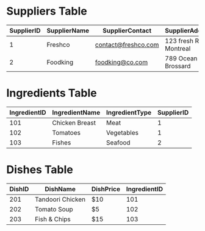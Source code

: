 # Suppliers Table

| SupplierID | SupplierName | SupplierContact     | SupplierAddress         | SupplierPricing |
| ---------- | ------------ | ------------------- | ----------------------- | --------------- |
| 1          | Freshco      | contact@freshco.com | 123 fresh Rd, Montreal  | $2 per unit     |
| 2          | Foodking     | foodking@co.com     | 789 Ocean Ave, Brossard | $3 per pound    |

# Ingredients Table

| IngredientID | IngredientName | IngredientType | SupplierID |
| ------------ | -------------- | -------------- | ---------- |
| 101          | Chicken Breast | Meat           | 1          |
| 102          | Tomatoes       | Vegetables     | 1          |
| 103          | Fishes         | Seafood        | 2          |

# Dishes Table

| DishID | DishName         | DishPrice | IngredientID |
| ------ | ---------------- | --------- | ------------ |
| 201    | Tandoori Chicken | $10       | 101          |
| 202    | Tomato Soup      | $5        | 102          |
| 203    | Fish & Chips     | $15       | 103          |
